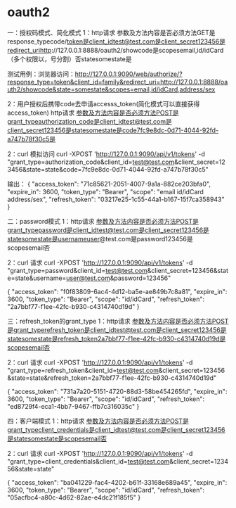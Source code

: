 # oauth2


一：授权码模式、简化模式
1：http请求
参数及方法内容是否必须方法GET是response_typecode/token是client_idtest@test.com是client_secret123456是redirect_urihttp://127.0.0.1:8888/oauth2/showcode是scopesemail,id/idCard （多个权限以，号分割）否statesomestate是

测试用例：浏览器访问：http://127.0.0.1:9090/web/authorize/?response_type=token&client_id=family&redirect_uri=http://127.0.0.1:8888/oauth2/showcode&state=somestate&scopes=email,id/idCard,address/sex


2：用户授权后携带code去申请accesss_token(简化模式可以直接获得access_token)
http请求
参数及方法内容是否必须方法POST是grant_typeauthorization_code是client_idtest@test.com是client_secret123456是statesomestate是code7fc9e8dc-0d71-4044-92fd-a747b78f30c5是

2：curl 模拟访问
curl -XPOST 'http://127.0.0.1:9090/api/v1/tokens' -d "grant_type=authorization_code&client_id=test@test.com&client_secret=123456&state=state&code=7fc9e8dc-0d71-4044-92fd-a747b78f30c5"

输出：
{
"access_token": "71c85621-2051-4007-9a1a-882ce203bfa0",
"expire_in": 3600,
"token_type": "Bearer",
"scope": "email id/idCard address/sex",
"refresh_token": "03217e25-1c55-44a1-b167-15f7ca358943"
}

二：password模式
1：http请求
参数及方法内容是否必须方法POST是grant_typepassword是client_idtest@test.com是client_secret123456是statesomestate是usernameuser@test.com是password123456是scopesemail否


2：curl 请求 curl -XPOST 'http://127.0.0.1:9090/api/v1/tokens' -d "grant_type=password&client_id=test@test.com&client_secret=123456&state=state&username=user@test.com&password=123456"

{
"access_token": "f0f83809-6ac4-4d12-ba5e-ae849b7c8a81",
"expire_in": 3600,
"token_type": "Bearer",
"scope": "id/idCard",
"refresh_token": "2a7bbf77-f1ee-42fc-b930-c4314740d19d"
}

三：refresh_token的grant_type
1：http请求
参数及方法内容是否必须方法POST是grant_typerefresh_token是client_idtest@test.com是client_secret123456是statesomestate是refresh_token2a7bbf77-f1ee-42fc-b930-c4314740d19d是scopesemail否


2：curl 请求 curl -XPOST 'http://127.0.0.1:9090/api/v1/tokens' -d "grant_type=refresh_token&client_id=test@test.com&client_secret=123456&state=state&refresh_token=2a7bbf77-f1ee-42fc-b930-c4314740d19d"

{
"access_token": "731a7a20-5151-4720-88d3-58be454265fd",
"expire_in": 3600,
"token_type": "Bearer",
"scope": "id/idCard",
"refresh_token": "ed8729f4-eca1-4bb7-9467-ffb7c316035c"
}

四：客户端模式
1：http请求
参数及方法内容是否必须方法POST是grant_typeclient_credentials是client_idtest@test.com是client_secret123456是statesomestate是scopesemail否


2：curl 请求 curl -XPOST 'http://127.0.0.1:9090/api/v1/tokens' -d "grant_type=client_credentials&client_id=test@test.com&client_secret=123456&state=state"

{
"access_token": "ba041229-fac4-4202-b61f-33168e689a45",
"expire_in": 3600,
"token_type": "Bearer",
"scope": "id/idCard",
"refresh_token": "05acfbc4-a80c-4d62-82ae-e4dc21f185f5"
}
